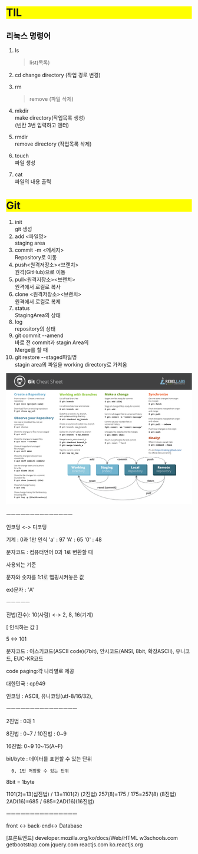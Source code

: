# TIL

## 리눅스 명령어

1. ls

   > list(목록)

2. cd
   change directory (작업 경로 변경)

3. rm

   > remove (파일 삭제)

4. mkdir  
   make directory(작업목록 생성)  
    (빈칸 3번 입력하고 엔터)

5. rmdir  
   remove directory (작업목록 삭제)

6. touch  
   파일 생성

7. cat  
   파일의 내용 출력

# Git

1. init  
   git 생성
2. add <파일명>  
   staging area
3. commit -m <메세지>  
   Repository로 이동
4. push<원격저장소><브랜치>  
   원격(GitHub)으로 이동
5. pull<원격저장소><브랜치>  
   원격에서 로컬로 복사
6. clone <원격저장소><브랜치>  
   원격에서 로컬로 복제
7. status  
   StagingArea의 상태
8. log  
   repository의 상태
9. git commit --amend  
   바로 전 commit과 stagin Area의  
   Merge를 할 때
10. git restore --staged파일명  
    stagin area의 파일을 working
    directory로 가져옴

![Git Sheat Sheet](asset/cheatSheet.gif)

ㅡㅡㅡㅡㅡㅡㅡㅡㅡㅡㅡㅡㅡㅡ

인코딩 <-> 디코딩

기계 : 0과 1만 인식
'a' : 97 'A' : 65 '0' : 48

문자코드 : 컴퓨터언어 0과 1로 변환할 때

사용되는 기준

문자와 숫자를 1:1로 맵핑시켜놓은 값

ex)문자 : 'A'

ㅡㅡㅡㅡㅡ

진법(진수): 10(사람) <-> 2, 8, 16(기계)

[ 인식하는 값 ]

5 <-> 101

문자코드 : 아스키코드(ASCII code)(7bit),
안시코드(ANSI, 8bit, 확장ASCII),
유니코드, EUC-KR코드

code paging:각 나라별로 제공

대한민국 : cp949

인코딩 : ASCII, 유니코딩(utf-8/16/32),

ㅡㅡㅡㅡㅡㅡㅡㅡㅡㅡㅡㅡㅡㅡㅡ

2진법 : 0과 1

8진법 : 0~7 / 10진법 : 0~9

16진법: 0~9 10~15(A~F)

bit/byte : 데이터를 표현할 수 있는 단위

      0, 1만 저장할 수 있는 단위

8bit = 1byte

1101(2)=13(십진법) / 13=1101(2) (2진법)
257(8)=175 / 175=257(8) (8진법)
2AD(16)=685 / 685=2AD(16)(16진법)

ㅡㅡㅡㅡㅡㅡㅡㅡㅡㅡㅡㅡㅡㅡㅡ

front <-> back-end<-> Database

[프론트엔드]
developer.mozilla.org/ko/docs/Web/HTML
w3schools.com
getbootstrap.com
jquery.com
reactjs.com
ko.reactjs.org

<html>
  <head>
    <style>
  h1{color.red; 
      background-color:yellow;
</style> </head> </html>
